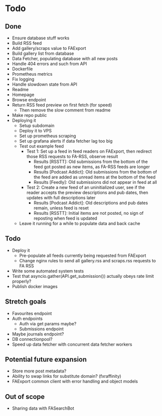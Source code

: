 # Todo

## Done
- Ensure database stuff works
- Build RSS feed
- Add gallery/scraps value to FAExport
- Build gallery list from database
- Data Fetcher, populating database with all new posts
- Handle 404 errors and such from API
- Dockerfile
- Prometheus metrics
- Fix logging
- Handle slowdown state from API
- Readme
- Homepage
- Browse endpoint
- Return RSS feed preview on first fetch (for speed)
  - Then remove the slow comment from readme
- Make repo public
- Deploying it
  - Setup subdomain
  - Deploy it to VPS
  - Set up prometheus scraping
  - Set up grafana alerts if data fetcher lag too big
  - Test out example feed
    - Test 1: Set up a feed in feed readers on FAExport, then redirect those RSS requests to FA-RSS, observe result
      - Results [RSSTT]: Old submissions from the bottom of the feed got posted as new items, as FA-RSS feeds are longer
      - Results [Podcast Addict]: Old submissions from the bottom of the feed are added as unread items at the bottom of the feed
      - Results [Feedly]: Old submissions did not appear in feed at all
    - Test 2: Create a new feed of an uninitialized user, see if the reader accepts the preview descriptions and pub dates, then updates with full descriptions later
      - Results [Podcast Addict]: Old descriptions and pub dates remain, unless feed is reset
      - Results [RSSTT]: Initial items are not posted, no sign of reposting when feed is updated
  - Leave it running for a while to populate data and back cache

## Todo
- Deploy it
  - Pre-populate all feeds currently being requested from FAExport
  - Change nginx rules to send all gallery.rss and scraps.rss requests to FA RSS
- Write some automated system tests
- Test that asyncio.gather(API.get_submission()) actually obeys rate limit properly?
- Publish docker images


## Stretch goals
- Favourites endpoint
- Auth endpoints
  - Auth via get params maybe? 
  - Submissions endpoint
- Maybe journals endpoint?
- DB connectionpool?
- Speed up data fetcher with concurrent data fetcher workers

## Potential future expansion
- Store more post metadata?
- Ability to swap links for substitute domain? (fxraffinity)
- FAExport common client with error handling and object models

## Out of scope
- Sharing data with FASearchBot
